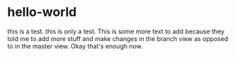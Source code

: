 # hello-world
this is a test. this is only a test. 
This is some more text to add because they told me to add more stuff and make changes in the branch view as opposed to in the master view. Okay that's enough now. 
